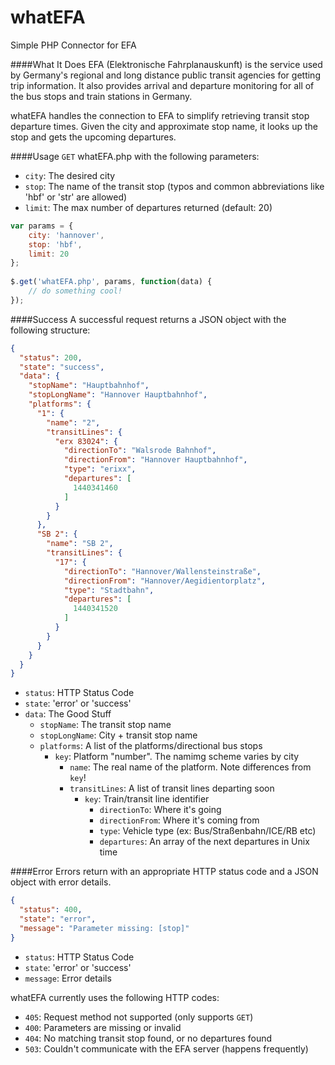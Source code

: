 # whatEFA
Simple PHP Connector for EFA

####What It Does
EFA (Elektronische Fahrplanauskunft) is the service used by Germany's regional and long distance public transit agencies for getting trip information.  It also provides arrival and departure monitoring for all of the bus stops and train stations in Germany.

whatEFA handles the connection to EFA to simplify retrieving transit stop departure times.  Given the city and approximate stop name, it looks up the stop and gets the upcoming departures.

####Usage
`GET` whatEFA.php with the following parameters:

- `city`: The desired city
- `stop`: The name of the transit stop (typos and common abbreviations like 'hbf' or 'str' are allowed)
- `limit`: The max number of departures returned (default: 20)

```javascript
var params = {
	city: 'hannover',
	stop: 'hbf',
	limit: 20	
};
				
$.get('whatEFA.php', params, function(data) {
	// do something cool!
});
```

####Success
A successful request returns a JSON object with the following structure: 
```json
{
  "status": 200,
  "state": "success",
  "data": {
    "stopName": "Hauptbahnhof",
    "stopLongName": "Hannover Hauptbahnhof",
    "platforms": {
      "1": {
        "name": "2",
        "transitLines": {
          "erx 83024": {
            "directionTo": "Walsrode Bahnhof",
            "directionFrom": "Hannover Hauptbahnhof",
            "type": "erixx",
            "departures": [
              1440341460
            ]
          }
        }
      },
      "SB 2": {
        "name": "SB 2",
        "transitLines": {
          "17": {
            "directionTo": "Hannover/Wallensteinstraße",
            "directionFrom": "Hannover/Aegidientorplatz",
            "type": "Stadtbahn",
            "departures": [
              1440341520
            ]
          }
        }
      }
    }
  }
}
```

* `status`: HTTP Status Code
* `state`: 'error' or 'success'
* `data`: The Good Stuff
  * `stopName`: The transit stop name
  * `stopLongName`: City + transit stop name
  * `platforms`: A list of the platforms/directional bus stops
    * `key`: Platform "number".  The namimg scheme varies by city
      * `name`: The real name of the platform.  Note differences from `key`!
      * `transitLines`: A list of transit lines departing soon
        * `key`: Train/transit line identifier
          * `directionTo`: Where it's going
          * `directionFrom`: Where it's coming from
          * `type`: Vehicle type (ex: Bus/Straßenbahn/ICE/RB etc)
          * `departures`: An array of the next departures in Unix time

####Error
Errors return with an appropriate HTTP status code and a JSON object with error details.  

```json
{
  "status": 400,
  "state": "error",
  "message": "Parameter missing: [stop]"
}
```

* `status`: HTTP Status Code
* `state`: 'error' or 'success'
* `message`: Error details

whatEFA currently uses the following HTTP codes:

* `405`: Request method not supported (only supports `GET`)
* `400`: Parameters are missing or invalid
* `404`: No matching transit stop found, or no departures found
* `503`: Couldn't communicate with the EFA server (happens frequently)

